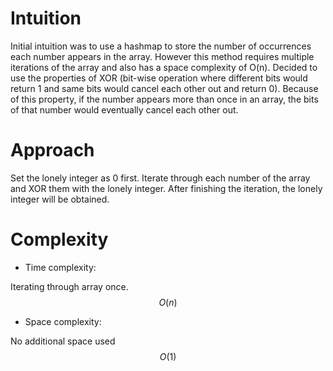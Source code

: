 # Intuition
<!-- Describe your first thoughts on how to solve this problem. -->
Initial intuition was to use a hashmap to store the number of occurrences each number appears in the array. However this method requires multiple iterations of the array and also has a space complexity of O(n). Decided to use the properties of XOR (bit-wise operation where different bits would return 1 and same bits would cancel each other out and return 0). Because of this property, if the number appears more than once in an array, the bits of that number would eventually cancel each other out. 

# Approach
<!-- Describe your approach to solving the problem. -->
Set the lonely integer as 0 first. Iterate through each number of the array and XOR them with the lonely integer. After finishing the iteration, the lonely integer will be obtained.

# Complexity
- Time complexity:
<!-- Add your time complexity here, e.g. $$O(n)$$ -->
Iterating through array once.
$$O(n)$$

- Space complexity:
<!-- Add your space complexity here, e.g. $$O(n)$$ -->
No additional space used
$$O(1)$$